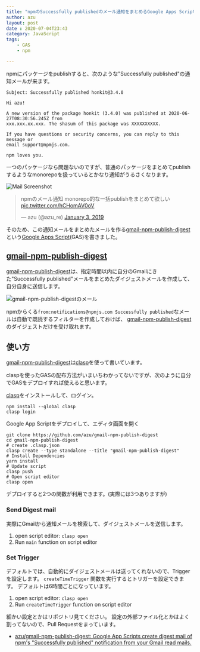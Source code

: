 ```yaml
---
title: "npmのSuccessfully publishedのメール通知をまとめるGoogle Apps Scriptを書いた"
author: azu
layout: post
date : 2020-07-04T23:43
category: JavaScript
tags:
    - GAS
    - npm

---
```


npmにパッケージをpublishすると、次のような"Successfully published"の通知メールが来ます。

```
Subject: Successfully published honkit@3.4.0

Hi azu!

A new version of the package honkit (3.4.0) was published at 2020-06-27T08:30:56.245Z from
xxx.xxx.xx.xxx. The shasum of this package was XXXXXXXXXX.

If you have questions or security concerns, you can reply to this message or
email support@npmjs.com.

npm loves you.
```

一つのパッケージなら問題ないのですが、普通のパッケージをまとめてpublishするようなmonorepoを扱っているとかなり通知がうるさくなります。

![Mail Screenshot](https://efcl.info/wp-content/uploads/2020/07/04-1593873892.png)

<blockquote class="twitter-tweet"><p lang="ja" dir="ltr">npmのメール通知 monorepo的な一括publishをまとめて欲しい <a href="https://t.co/hCHomAV0oV">pic.twitter.com/hCHomAV0oV</a></p>&mdash; azu (@azu_re) <a href="https://twitter.com/azu_re/status/1080684650039672832?ref_src=twsrc%5Etfw">January 3, 2019</a></blockquote>

<script async src="https://platform.twitter.com/widgets.js" charset="utf-8"></script> 

そのため、この通知メールをまとめたメールを作る[gmail-npm-publish-digest](https://github.com/azu/gmail-npm-publish-digest)という[Google Apps Script](https://developers.google.com/gsuite/aspects/appsscript?hl=ja)(GAS)を書きました。

## [gmail-npm-publish-digest](https://github.com/azu/gmail-npm-publish-digest)

[gmail-npm-publish-digest](https://github.com/azu/gmail-npm-publish-digest)は、指定時間以内に自分のGmailにきた"Successfully published"メールをまとめたダイジェストメールを作成して、自分自身に送信します。

![gmail-npm-publish-digestのメール](https://efcl.info/wp-content/uploads/2020/07/04-1593874311.png)

npmからくる`from:notifications@npmjs.com Successfully published`なメールは自動で既読するフィルターを作成しておけば、
[gmail-npm-publish-digest](https://github.com/azu/gmail-npm-publish-digest)のダイジェストだけを受け取れます。

## 使い方

[gmail-npm-publish-digest](https://github.com/azu/gmail-npm-publish-digest)は[clasp](https://github.com/google/clasp)を使って書いています。

claspを使ったGASの配布方法がいまいちわかってないですが、次のように自分でGASをデプロイすれば使えると思います。

[clasp](https://github.com/google/clasp)をインストールして、ログイン。

```
npm install --global clasp
clasp login
```

Google App Scriptをデプロイして、エディタ画面を開く

```
git clone https://github.com/azu/gmail-npm-publish-digest
cd gmail-npm-publish-digest
# create .clasp.json
clasp create --type standalone --title "gmail-npm-publish-digest"
# Install Dependencies
yarn install
# Update script
clasp push
# Open script editor
clasp open
```

デプロイすると2つの関数が利用できます。(実際には3つありますが)

### Send Digest mail

実際にGmailから通知メールを検索して、ダイジェストメールを送信します。

1. open script editor: `clasp open`
2. Run `main` function on script editor

### Set Trigger

デフォルトでは、自動的にダイジェストメールは送ってくれないので、Triggerを設定します。
`createTimeTrigger` 関数を実行するとトリガーを設定できます。
デフォルトは6時間ごとになっています。

1. open script editor: `clasp open`
2. Run `createTimeTrigger` function on script editor

細かい設定とかはリポジトリ見てください。
設定の外部ファイル化とかはよく割ってないので、Pull Requestをまっています。

- [azu/gmail-npm-publish-digest: Google App Scripts create digest mail of npm's "Successfully published" notification from your Gmail read mails.](https://github.com/azu/gmail-npm-publish-digest)